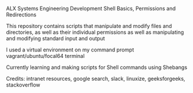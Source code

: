 ALX Systems Engineering Development Shell Basics, Permissions and Redirections

This repository contains scripts that manipulate and modify files and directories, as well as their individual permissions as well as manipulating and modifying standard input and output

I used a virtual environment on my command prompt vagrant/ubuntu/focal64 terminal

Currently learning and making scripts for Shell commands using Shebangs

Credits: intranet resources, google search, slack, linuxize, geeksforgeeks, stackoverflow